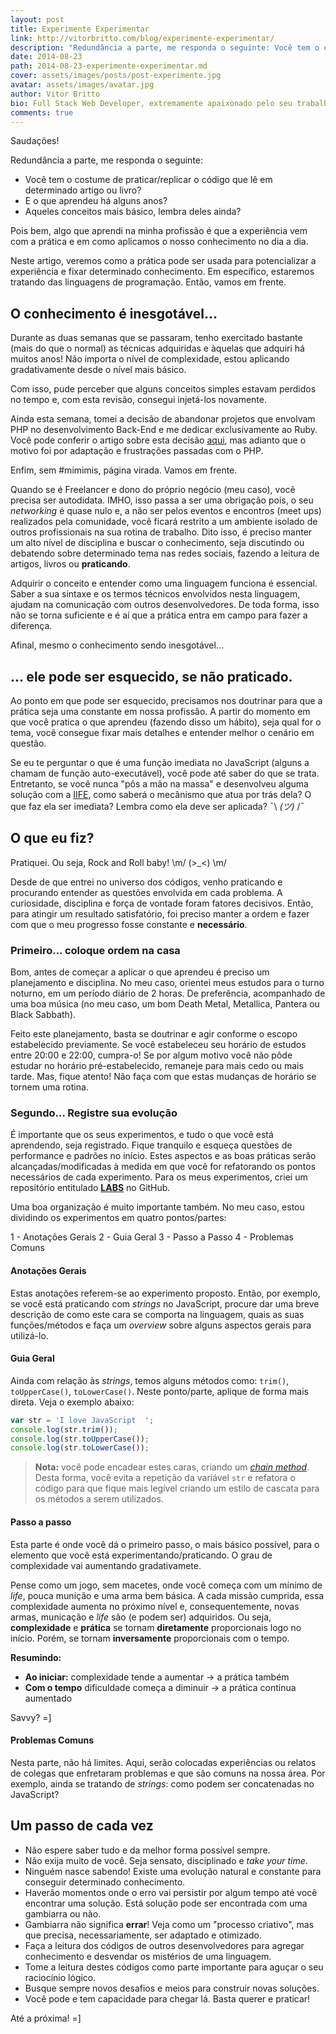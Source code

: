 ```yaml
---
layout: post
title: Experimente Experimentar
link: http://vitorbritto.com/blog/experimente-experimentar/
description: "Redundância a parte, me responda o seguinte: Você tem o costume de praticar/replicar o código que lê em determinado artigo ou livro? E o que aprendeu há alguns anos? Aqueles conceitos mais básico, lembra deles ainda?"
date: 2014-08-23
path: 2014-08-23-experimente-experimentar.md
cover: assets/images/posts/post-experimente.jpg
avatar: assets/images/avatar.jpg
author: Vitor Britto
bio: Full Stack Web Developer, extremamente apaixonado pelo seu trabalho (e Unix). Descobriu o mundo dos códigos há quase duas decádas e mantém a mesma paixão desde o primeiro dia dessa descoberta. Trabalha como freelancer full time há quase 4 anos desenvolvendo projetos voltados para a web. Também direciona boa parte do seu tempo para pesquisas, desenvolvimento de projetos open-source e escrever os artigos aqui publicados.
comments: true
---
```


Saudações!

Redundância a parte, me responda o seguinte:

- Você tem o costume de praticar/replicar o código que lê em determinado artigo ou livro?
- E o que aprendeu há alguns anos?
- Aqueles conceitos mais básico, lembra deles ainda?

Pois bem, algo que aprendi na minha profissão é que a experiência vem com a prática e em como aplicamos o nosso conhecimento no dia a dia.

Neste artigo, veremos como a prática pode ser usada para potencializar a experiência e fixar determinado conhecimento. Em específico, estaremos tratando das linguagens de programação. Então, vamos em frente.

## O conhecimento é inesgotável...

Durante as duas semanas que se passaram, tenho exercitado bastante (mais do que o normal) as técnicas adquiridas e àquelas que adquiri há muitos anos! Não importa o nível de complexidade, estou aplicando gradativamente desde o nível mais básico.

Com isso, pude perceber que alguns conceitos simples estavam perdidos no tempo e, com esta revisão, consegui injetá-los novamente.

Ainda esta semana, tomei a decisão de abandonar projetos que envolvam PHP no desenvolvimento Back-End e me dedicar exclusivamente ao Ruby. Você pode conferir o artigo sobre esta decisão [aqui](http://www.vitorbritto.com.br/blog/aprendi-a-dizer-adeus/), mas adianto que o motivo foi por adaptação e frustrações passadas com o PHP.

Enfim, sem #mimimis, página virada. Vamos em frente.

Quando se é Freelancer e dono do próprio negócio (meu caso), você precisa ser autodidata. IMHO, isso passa a ser uma obrigação pois, o seu _networking_ é quase nulo e, a não ser pelos eventos e encontros (meet ups) realizados pela comunidade, você ficará restrito a um ambiente isolado de outros profissionais na sua rotina de trabalho. Dito isso, é preciso manter um alto nível de disciplina e buscar o conhecimento, seja discutindo ou debatendo sobre determinado tema nas redes sociais, fazendo a leitura de artigos, livros ou **praticando**.

Adquirir o conceito e entender como uma linguagem funciona é essencial. Saber a sua sintaxe e os termos técnicos envolvidos nesta linguagem, ajudam na comunicação com outros desenvolvedores. De toda forma, isso não se torna suficiente e é aí que a prática entra em campo para fazer a diferença.

Afinal, mesmo o conhecimento sendo inesgotável...

## … ele pode ser esquecido, se não praticado.

Ao ponto em que pode ser esquecido, precisamos nos doutrinar para que a prática seja uma constante em nossa profissão. A partir do momento em que você pratica o que aprendeu (fazendo disso um hábito), seja qual for o tema, você consegue fixar mais detalhes e entender melhor o cenário em questão.

Se eu te perguntar o que é uma função imediata no JavaScript (alguns a chamam de função auto-executável), você pode até saber do que se trata. Entretanto, se você nunca "pôs a mão na massa" e desenvolveu alguma solução com a [IIFE](http://benalman.com/news/2010/11/immediately-invoked-function-expression/), como saberá o mecânismo que atua por trás dela? O que faz ela ser imediata? Lembra como ela deve ser aplicada?  ¯\ _(ツ)_ /¯

## O que eu fiz?

Pratiquei. Ou seja, Rock and Roll baby! \m/ (>_<) \m/

Desde de que entrei no universo dos códigos, venho praticando e procurando entender as questões envolvida em cada problema. A curiosidade, disciplina e força de vontade foram fatores decisivos. Então, para atingir um resultado satisfatório, foi preciso manter a ordem e fazer com que o meu progresso fosse constante e **necessário**.

### Primeiro... coloque ordem na casa

Bom, antes de começar a aplicar o que aprendeu é preciso um planejamento e disciplina. No meu caso, orientei meus estudos para o turno noturno, em um período diário de 2 horas. De preferência, acompanhado de uma boa música (no meu caso, um bom Death Metal, Metallica, Pantera ou Black Sabbath).

Feito este planejamento, basta se doutrinar e agir conforme o escopo estabelecido previamente. Se você estabeleceu seu horário de estudos entre 20:00 e 22:00, cumpra-o! Se por algum motivo você não pôde estudar no horário pré-estabelecido, remaneje para mais cedo ou mais tarde. Mas, fique atento! Não faça com que estas mudanças de horário se tornem uma rotina.

### Segundo… Registre sua evolução

É importante que os seus experimentos, e tudo o que você está aprendendo, seja registrado. Fique tranquilo e esqueça questões de performance e padrões no início. Estes aspectos e as boas práticas serão alcançadas/modificadas à medida em que você for refatorando os pontos necessários de cada experimento. Para os meus experimentos, criei um repositório entitulado [**LABS**](https://github.com/vitorbritto/labs) no GitHub.

Uma boa organização é muito importante também. No meu caso, estou dividindo os experimentos em quatro pontos/partes:

1 - Anotações Gerais
2 - Guia Geral
3 - Passo a Passo
4 - Problemas Comuns

#### Anotações Gerais

Estas anotações referem-se ao experimento proposto. Então, por exemplo, se você está praticando com _strings_ no JavaScript, procure dar uma breve descrição de como este cara se comporta na linguagem, quais as suas funções/métodos e faça um _overview_ sobre alguns aspectos gerais para utilizá-lo.

#### Guia Geral

Ainda com relação às _strings_, temos alguns métodos como: `trim()`, `toUpperCase()`, `toLowerCase()`. Neste ponto/parte, aplique de forma mais direta. Veja o exemplo abaixo:

```js
var str = 'I love JavaScript  ';
console.log(str.trim());
console.log(str.toUpperCase());
console.log(str.toLowerCase());
```

> **Nota:** você pode encadear estes caras, criando um _[chain method](http://javascriptissexy.com/beautiful-javascript-easily-create-chainable-cascading-methods-for-expressiveness/)_. Desta forma, você evita a repetição da variável `str` e refatora o código para que fique mais legível criando um estilo de cascata para os métodos a serem utilizados.

#### Passo a passo

Esta parte é onde você dá o primeiro passo, o mais básico possível, para o elemento que você está experimentando/praticando. O grau de complexidade vai aumentando gradativamete.

Pense como um jogo, sem macetes, onde você começa com um mínimo de _life_, pouca munição e uma arma bem básica. A cada missão cumprida, essa complexidade aumenta no próximo nível e, consequentemente, novas armas, municação e _life_ são (e podem ser) adquiridos. Ou seja, **complexidade** e **prática** se tornam **diretamente** proporcionais logo no início. Porém, se tornam **inversamente** proporcionais com o tempo.

**Resumindo:**

- **Ao iniciar:** complexidade tende a aumentar -> a prática também
- **Com o tempo** dificuldade começa a diminuir -> a prática continua aumentado

Savvy? =]

#### Problemas Comuns

Nesta parte, não há limites. Aqui, serão colocadas experiências ou relatos de colegas que enfretaram problemas e que são comuns na nossa área. Por exemplo, ainda se tratando de _strings_: como podem ser concatenadas no JavaScript?

## Um passo de cada vez

- Não espere saber tudo e da melhor forma possível sempre.
- Não exija muito de você. Seja sensato, disciplinado e _take your time_.
- Ninguém nasce sabendo! Existe uma evolução natural e constante para conseguir determinado conhecimento.
- Haverão momentos onde o erro vai persistir por algum tempo até você encontrar uma solução. Está solução pode ser encontrada com uma gambiarra ou não.
- Gambiarra não significa **errar**! Veja como um "processo criativo", mas que precisa, necessariamente, ser adaptado e otimizado.
- Faça a leitura dos códigos de outros desenvolvedores para agregar conhecimento e desvendar os mistérios de uma linguagem.
- Tome a leitura destes códigos como parte importante para aguçar o seu raciocínio lógico.
- Busque sempre novos desafios e meios para construir novas soluções.
- Você pode e tem capacidade para chegar lá. Basta querer e praticar!

Até a próxima! =]
